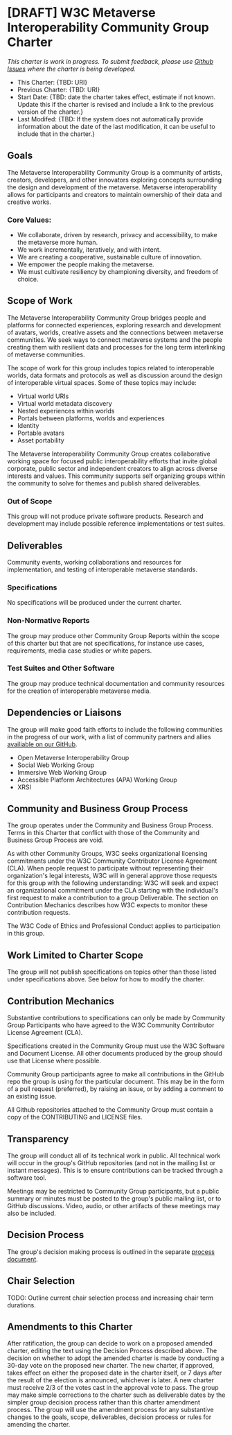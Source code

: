 # [DRAFT] W3C Metaverse Interoperability Community Group Charter

*This charter is work in progress. To submit feedback, please use [Github Issues](https://github.com/omigroup/OMI/issues) where the charter is being developed.*

- This Charter: {TBD: URI}
- Previous Charter: {TBD: URI}
- Start Date: {TBD: date the charter takes effect, estimate if not known. Update this if the charter is revised and include a link to the previous version of the charter.}
- Last Modifed: {TBD: If the system does not automatically provide information about the date of the last modification, it can be useful to include that in the charter.}

## Goals

The Metaverse Interoperability Community Group is a community of artists, creators, developers, and other innovators exploring concepts surrounding the design and development of the metaverse. Metaverse interoperability allows for participants and creators to maintain ownership of their data and creative works.

### Core Values:

- We collaborate, driven by research, privacy and accessibility, to make the metaverse more human.
- We work incrementally, iteratively, and with intent.
- We are creating a cooperative, sustainable culture of innovation.
- We empower the people making the metaverse.
- We must cultivate resiliency by championing diversity, and freedom of choice.

## Scope of Work

The Metaverse Interoperability Community Group bridges people and platforms for connected experiences, exploring research and development of avatars, worlds, creative assets and the connections between metaverse communities. We seek ways to connect metaverse systems and the people creating them with resilient data and processes for the long term interlinking of metaverse communities.

The scope of work for this group includes topics related to interoperable worlds, data formats and protocols as well as discussion around the design of interoperable virtual spaces. Some of these topics may include:

- Virtual world URIs
- Virtual world metadata discovery
- Nested experiences within worlds
- Portals between platforms, worlds and experiences
- Identity 
- Portable avatars
- Asset portability

The Metaverse Interoperability Community Group creates collaborative working space for focused public interoperability efforts that invite global corporate, public sector and independent creators to align across diverse interests and values. This community supports self organizing groups within the community to solve for themes and publish shared deliverables.

### Out of Scope

This group will not produce private software products. Research and development may include possible reference implementations or test suites.

## Deliverables

Community events, working collaborations and resources for implementation, and testing of interoperable metaverse standards.

### Specifications

No specifications will be produced under the current charter.

### Non-Normative Reports

The group may produce other Community Group Reports within the scope of this charter but that are not specifications, for instance use cases, requirements, media case studies or white papers.

### Test Suites and Other Software

The group may produce technical documentation and community resources for the creation of interoperable metaverse media.

## Dependencies or Liaisons

The group will make good faith efforts to include the following communities in the progress of our work, with a list of community partners and allies [availiable on our GitHub](https://github.com/omigroup/OMI).

- Open Metaverse Interoperability Group
- Social Web Working Group
- Immersive Web Working Group
- Accessible Platform Architectures (APA) Working Group
- XRSI

## Community and Business Group Process

The group operates under the Community and Business Group Process. Terms in this Charter that conflict with those of the Community and Business Group Process are void.

As with other Community Groups, W3C seeks organizational licensing commitments under the W3C Community Contributor License Agreement (CLA). When people request to participate without representing their organization's legal interests, W3C will in general approve those requests for this group with the following understanding: W3C will seek and expect an organizational commitment under the CLA starting with the individual's first request to make a contribution to a group Deliverable. The section on Contribution Mechanics describes how W3C expects to monitor these contribution requests.

The W3C Code of Ethics and Professional Conduct applies to participation in this group.

## Work Limited to Charter Scope

The group will not publish specifications on topics other than those listed under specifications above. See below for how to modify the charter.

## Contribution Mechanics

Substantive contributions to specifications can only be made by Community Group Participants who have agreed to the W3C Community Contributor License Agreement (CLA).

Specifications created in the Community Group must use the W3C Software and Document License. All other documents produced by the group should use that License where possible.

Community Group participants agree to make all contributions in the GitHub repo the group is using for the particular document. This may be in the form of a pull request (preferred), by raising an issue, or by adding a comment to an existing issue.

All Github repositories attached to the Community Group must contain a copy of the CONTRIBUTING and LICENSE files.

## Transparency

The group will conduct all of its technical work in public. All technical work will occur in the group's GitHub repositories (and not in the mailing list or instant messages). This is to ensure contributions can be tracked through a software tool.

Meetings may be restricted to Community Group participants, but a public summary or minutes must be posted to the group's public mailing list, or to GitHub discussions. Video, audio, or other artifacts of these meetings may also be included.

## Decision Process

The group's decision making process is outlined in the separate [process document](https://github.com/omigroup/OMI/blob/main/PROCESS.md).

## Chair Selection

TODO: Outline current chair selection process and increasing chair term durations.

## Amendments to this Charter

After ratification, the group can decide to work on a proposed amended charter, editing the text using the Decision Process described above. The decision on whether to adopt the amended charter is made by conducting a 30-day vote on the proposed new charter. The new charter, if approved, takes effect on either the proposed date in the charter itself, or 7 days after the result of the election is announced, whichever is later. A new charter must receive 2/3 of the votes cast in the approval vote to pass. The group may make simple corrections to the charter such as deliverable dates by the simpler group decision process rather than this charter amendment process. The group will use the amendment process for any substantive changes to the goals, scope, deliverables, decision process or rules for amending the charter. 
